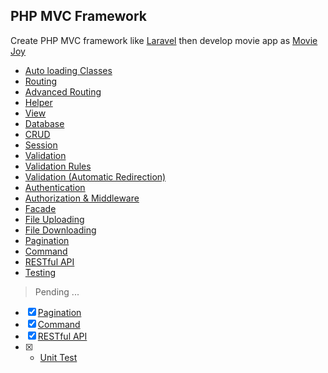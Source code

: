 ## PHP MVC Framework <!-- omit from toc -->

Create PHP MVC framework like [Laravel](https://laravel.com/) then develop movie app as [Movie Joy](https://moviesjoyhd.to/home)

- [Auto loading Classes](./autoloading-classes.md)
- [Routing](./routing.md)
- [Advanced Routing](./advanced-routing.md)
- [Helper](./helper.md)
- [View](./view.md)
- [Database](./database.md)
- [CRUD](./crud.md)
- [Session](./session.md)
- [Validation](./validation.md)
- [Validation Rules](./validation-rules.md)
- [Validation (Automatic Redirection)](./validation-automatic-redirection.md)
- [Authentication](./authentication.md)
- [Authorization & Middleware](./authorization-and-middleware.md)
- [Facade](./facade.md)
- [File Uploading](./file-uploading.md)
- [File Downloading](./file-downloading.md)
- [Pagination](./pagination.md)
- [Command](./command.md)
- [RESTful API](./restful-api.md)
- [Testing](./testing.md)

> Pending ...
>
- [x] [Pagination]()
- [x] [Command]()
- [x] [RESTful API]()
- [x] - [Unit Test]()
